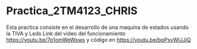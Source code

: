 # Practica_2TM4123_CHRIS
Esta practica consiste en el desarrollo de una maquina de estados usando la TIVA y Leds
Link del video del funcionamiento https://youtu.be/7p1omWeWsws
y código en https://youtu.be/bpPsyWlJJiQ
